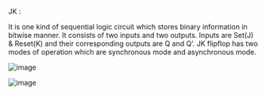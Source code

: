 JK :

It is one kind of sequential logic circuit which stores binary information in bitwise manner. It consists of two inputs and two outputs. 
Inputs are Set(J) & Reset(K) and their corresponding outputs are Q and Q’. JK flipflop has two modes of operation which
are synchronous mode and asynchronous mode.

![image](https://github.com/user-attachments/assets/a07e3241-2d2e-4fc9-bca7-bac8237d52b7)


![image](https://github.com/user-attachments/assets/abdaf74e-8e29-4da4-aa7c-38368f260675)


